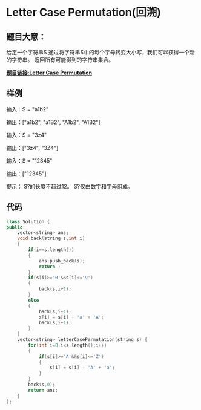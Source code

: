 # Letter Case Permutation(回溯)
## 题目大意：
给定一个字符串S
通过将字符串S中的每个字母转变大小写，我们可以获得一个新的字符串。
返回所有可能得到的字符串集合。

[**题目链接:Letter Case Permutation**](https://leetcode-cn.com/problems/letter-case-permutation/)

## 样例

输入：S = "a1b2"

输出：["a1b2", "a1B2", "A1b2", "A1B2"]

输入：S = "3z4"

输出：["3z4", "3Z4"]

输入：S = "12345"

输出：["12345"]

提示：
S?的长度不超过12。
S?仅由数字和字母组成。

## 代码
```cpp
class Solution {
public:
    vector<string> ans;
    void back(string s,int i)
    {
        if(i==s.length())
        {
            ans.push_back(s);
            return ;
        }
        if(s[i]>='0'&&s[i]<='9')
        {
            back(s,i+1);
        }
        else
        {
            back(s,i+1);
            s[i] = s[i] - 'a' + 'A';
            back(s,i+1);
        }
    }
    vector<string> letterCasePermutation(string s) {
        for(int i=0;i<s.length();i++)
        {
            if(s[i]>='A'&&s[i]<='Z')
            {
                s[i] = s[i] - 'A' + 'a'; 
            }
        }
        back(s,0);
        return ans;
    }
};
```


